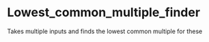 # Lowest_common_multiple_finder
Takes multiple inputs and finds the lowest common multiple for these
